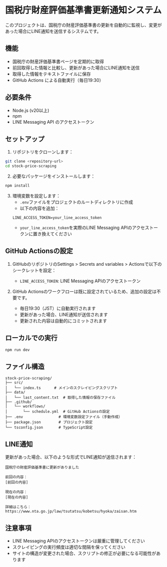 # 国税庁財産評価基準書更新通知システム

このプロジェクトは、国税庁の財産評価基準書の更新を自動的に監視し、変更があった場合にLINE通知を送信するシステムです。

## 機能

* 国税庁の財産評価基準書ページを定期的に取得
* 前回取得した情報と比較し、更新があった場合にLINE通知を送信
* 取得した情報をテキストファイルに保存
* GitHub Actions による自動実行（毎日19:30）

## 必要条件

* Node.js (v20以上)
* npm
* LINE Messaging API のアクセストークン

## セットアップ

1. リポジトリをクローンします：
```bash
git clone <repository-url>
cd stock-price-scraping
```

2. 必要なパッケージをインストールします：
```bash
npm install
```

3. 環境変数を設定します：
   * `.env`ファイルをプロジェクトのルートディレクトリに作成
   * 以下の内容を追加：
   ```
   LINE_ACCESS_TOKEN=your_line_access_token
   ```
   * `your_line_access_token`を実際のLINE Messaging APIのアクセストークンに置き換えてください

## GitHub Actionsの設定

1. GitHubのリポジトリのSettings > Secrets and variables > Actionsで以下のシークレットを設定：
   * `LINE_ACCESS_TOKEN`: LINE Messaging APIのアクセストークン

2. GitHub Actionsのワークフローは既に設定されているため、追加の設定は不要です。
   * 毎日19:30（JST）に自動実行されます
   * 更新があった場合、LINE通知が送信されます
   * 更新された内容は自動的にコミットされます

## ローカルでの実行

```bash
npm run dev
```

## ファイル構造

```
stock-price-scraping/
├── src/
│   └── index.ts      # メインのスクレイピングスクリプト
├── data/
│   └── last_content.txt  # 取得した情報の保存ファイル
├── .github/
│   └── workflows/
│       └── schedule.yml  # GitHub Actionsの設定
├── .env                # 環境変数設定ファイル（手動作成）
├── package.json        # プロジェクト設定
└── tsconfig.json       # TypeScript設定
```

## LINE通知

更新があった場合、以下のような形式でLINE通知が送信されます：

```
国税庁の財産評価基準書に更新がありました

前回の内容：
[前回の内容]

現在の内容：
[現在の内容]

詳細はこちら：
https://www.nta.go.jp/law/tsutatsu/kobetsu/hyoka/zaisan.htm
```

## 注意事項

* LINE Messaging APIのアクセストークンは厳重に管理してください
* スクレイピングの実行頻度は適切な間隔を保ってください
* サイトの構造が変更された場合、スクリプトの修正が必要になる可能性があります 